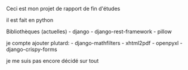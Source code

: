 Ceci est mon projet de rapport de fin d'études

il est fait en python

Bibliothèques (actuelles)
	- django
	- django-rest-framework
	- pillow

je compte ajouter plutard:
	- django-mathfilters
	- xhtml2pdf
	- openpyxl
	- django-crispy-forms

je me suis pas encore décidé sur tout
